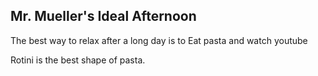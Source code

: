 ## Mr. Mueller's Ideal Afternoon

The best way to relax after a long day is to Eat pasta and watch youtube

Rotini is the best shape of pasta.